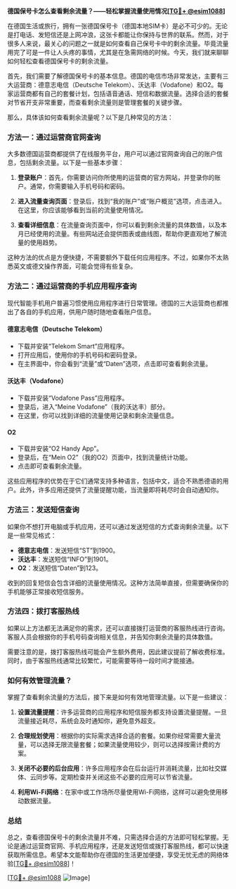 **德国保号卡怎么查看剩余流量？——轻松掌握流量使用情况[[TG💪+ @esim1088](https://t.me/s/esim1088)]**

在德国生活或旅行，拥有一张德国保号卡（德国本地SIM卡）是必不可少的。无论是打电话、发短信还是上网冲浪，这张卡都能让你保持与世界的联系。然而，对于很多人来说，最关心的问题之一就是如何查看自己保号卡中的剩余流量。毕竟流量用完了可是一件让人头疼的事情，尤其是在急需网络的时候。今天，我们就来聊聊如何轻松查看德国保号卡的剩余流量。

首先，我们需要了解德国保号卡的基本信息。德国的电信市场非常发达，主要有三大运营商：德意志电信（Deutsche Telekom）、沃达丰（Vodafone）和O2。每家运营商都有自己的套餐计划，包括语音通话、短信和数据流量。选择合适的套餐对节省开支非常重要，而查看剩余流量则是管理套餐的关键步骤。

那么，具体该如何查看剩余流量呢？以下是几种常见的方法：

### 方法一：通过运营商官网查询

大多数德国运营商都提供了在线服务平台，用户可以通过官网查询自己的账户信息，包括剩余流量。以下是一些基本步骤：

1. **登录账户**：首先，你需要访问你所使用的运营商的官方网站，并登录你的账户。通常，你需要输入手机号码和密码。
   
2. **进入流量查询页面**：登录后，找到“我的账户”或“账户概览”选项，点击进入。在这里，你应该能够看到当前的流量使用情况。

3. **查看详细信息**：在流量查询页面中，你可以看到剩余流量的具体数值，以及本月已经使用的流量。有些网站还会提供图表或曲线图，帮助你更直观地了解流量的使用趋势。

这种方法的优点是方便快捷，不需要额外下载任何应用程序。不过，如果你不太熟悉英文或德文操作界面，可能会觉得有些复杂。

### 方法二：通过运营商的手机应用程序查询

现代智能手机用户普遍习惯使用应用程序进行日常管理。德国的三大运营商也都推出了各自的手机应用，供用户随时随地查看账户信息。

#### 德意志电信（Deutsche Telekom）

- 下载并安装“Telekom Smart”应用程序。
- 打开应用后，使用你的手机号码和密码登录。
- 在主界面中，你会看到“流量”或“Daten”选项，点击即可查看剩余流量。

#### 沃达丰（Vodafone）

- 下载并安装“Vodafone Pass”应用程序。
- 登录后，进入“Meine Vodafone”（我的沃达丰）部分。
- 在这里，你可以找到详细的流量使用记录和剩余流量信息。

#### O2

- 下载并安装“O2 Handy App”。
- 登录后，在“Mein O2”（我的O2）页面中，找到流量统计功能。
- 点击即可查看剩余流量。

这些应用程序的优势在于它们通常支持多种语言，包括中文，适合不熟悉德语的用户。此外，许多应用还提供了流量提醒功能，当流量即将耗尽时会自动通知你。

### 方法三：发送短信查询

如果你不想打开电脑或手机应用，还可以通过发送短信的方式查询剩余流量。以下是一些常见格式：

- **德意志电信**：发送短信“ST”到1900。
- **沃达丰**：发送短信“INFO”到1901。
- **O2**：发送短信“Daten”到123。

收到的回复短信会包含详细的流量使用情况。这种方法简单直接，但需要确保你的手机能够正常接收短信服务。

### 方法四：拨打客服热线

如果以上方法都无法满足你的需求，还可以直接拨打运营商的客服热线进行咨询。客服人员会根据你的手机号码查询相关信息，并告知你剩余流量的具体数值。

需要注意的是，拨打客服热线可能会产生额外费用，因此建议提前了解收费标准。同时，由于客服热线通常比较繁忙，可能需要等待一段时间才能接通。

### 如何有效管理流量？

掌握了查看剩余流量的方法后，接下来是如何有效地管理流量。以下是一些建议：

1. **设置流量提醒**：许多运营商的应用程序和短信服务都支持设置流量提醒。一旦流量接近耗尽，系统会及时通知你，避免意外超支。

2. **合理规划使用**：根据你的实际需求选择合适的套餐。如果你经常需要大量流量，可以选择无限流量套餐；如果流量使用较少，则可以选择按需计费的方案。

3. **关闭不必要的后台应用**：许多应用程序会在后台运行并消耗流量，比如社交媒体、云同步等。定期检查并关闭这些不必要的应用可以节省流量。

4. **利用Wi-Fi网络**：在家中或工作场所尽量使用Wi-Fi网络，这样可以避免使用移动数据流量。

### 总结

总之，查看德国保号卡的剩余流量并不难，只需选择合适的方法即可轻松掌握。无论是通过运营商官网、手机应用程序，还是发送短信或拨打客服热线，都可以快速获取所需信息。希望本文能帮助你在德国的生活更加便捷，享受无忧无虑的网络体验[[TG💪+ @esim1088](https://t.me/s/esim1088)]！

[[TG💪+ @esim1088](https://t.me/s/esim1088) ![Image](https://i.postimg.cc/4NQfJmqS/Snipaste-2025-05-13-00-14-12.png)]